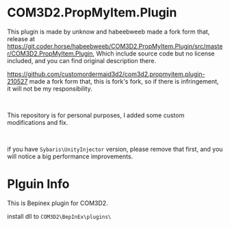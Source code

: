 # COM3D2.PropMyItem.Plugin

This plugin is made by unknow and habeebweeb  made a fork form that, release at https://git.coder.horse/habeebweeb/COM3D2.PropMyItem.Plugin/src/master/COM3D2.PropMyItem.Plugin, Which include source code but no license included, and you can find original description there.

https://github.com/customordermaid3d2/com3d2.propmyitem.plugin-210527 made a fork form that, this is fork's fork, so if there is infringement, it will not be my responsibility.

<br>

This repository is for personal purposes, I added some custom modifications and fix.

<br>


if you have `Sybaris\UnityInjector` version, please remove that first, and you will notice a big performance improvements.

# Plguin Info
This is Bepinex plugin for COM3D2.

install dll to `COM3D2\BepInEx\plugins\`
